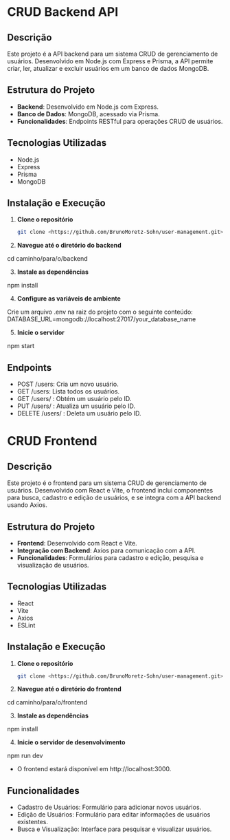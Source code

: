# CRUD Backend API

## Descrição
Este projeto é a API backend para um sistema CRUD de gerenciamento de usuários. Desenvolvido em Node.js com Express e Prisma, a API permite criar, ler, atualizar e excluir usuários em um banco de dados MongoDB.

## Estrutura do Projeto

- **Backend**: Desenvolvido em Node.js com Express.
- **Banco de Dados**: MongoDB, acessado via Prisma.
- **Funcionalidades**: Endpoints RESTful para operações CRUD de usuários.

## Tecnologias Utilizadas

- Node.js
- Express
- Prisma
- MongoDB

## Instalação e Execução

1. **Clone o repositório**

   ```bash
   git clone <https://github.com/BrunoMoretz-Sohn/user-management.git>

2. **Navegue até o diretório do backend**

  cd caminho/para/o/backend

3. **Instale as dependências**

  npm install

4. **Configure as variáveis de ambiente**

  Crie um arquivo .env na raiz do projeto com o seguinte conteúdo: 
  DATABASE_URL=mongodb://localhost:27017/your_database_name

5. **Inicie o servidor**

  npm start

## Endpoints

- POST /users: Cria um novo usuário.
- GET /users: Lista todos os usuários.
- GET /users/
  : Obtém um usuário pelo ID.
- PUT /users/
  : Atualiza um usuário pelo ID.
- DELETE /users/
  : Deleta um usuário pelo ID.


# CRUD Frontend

## Descrição
Este projeto é o frontend para um sistema CRUD de gerenciamento de usuários. Desenvolvido com React e Vite, o frontend inclui componentes para busca, cadastro e edição de usuários, e se integra com a API backend usando Axios.

## Estrutura do Projeto

- **Frontend**: Desenvolvido com React e Vite.
- **Integração com Backend**: Axios para comunicação com a API.
- **Funcionalidades**: Formulários para cadastro e edição, pesquisa e visualização de usuários.

## Tecnologias Utilizadas

- React
- Vite
- Axios
- ESLint

## Instalação e Execução

1. **Clone o repositório**

   ```bash
   git clone <https://github.com/BrunoMoretz-Sohn/user-management.git>

2. **Navegue até o diretório do frontend**

  cd caminho/para/o/frontend

3. **Instale as dependências**

  npm install

4. **Inicie o servidor de desenvolvimento**

  npm run dev

- O frontend estará disponível em http://localhost:3000.

## Funcionalidades

- Cadastro de Usuários: Formulário para adicionar novos usuários.
- Edição de Usuários: Formulário para editar informações de usuários existentes.
- Busca e Visualização: Interface para pesquisar e visualizar usuários.
